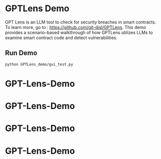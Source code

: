 # GPTLens Demo


GPT Lens is an LLM tool to check for security breaches in smart contracts. To learn more, go to : https://github.com/git-disl/GPTLens. This demo provides a scenario-based walkthrough of how GPTLens utilizes LLMs to examine smart contract code and detect vulnerabilities.


## Run Demo

```
python GPTLens_demo/gui_test.py
```
# GPT-Lens-Demo
# GPT-Lens-Demo
# GPT-Lens-Demo
# GPT-Lens-Demo
